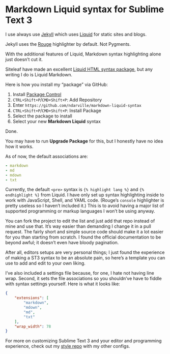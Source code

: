 Markdown Liquid syntax for Sublime Text 3
=========================================
I use always use [Jekyll][] which uses [Liquid][] for static sites and blogs.

Jekyll uses the [Rouge][] highlighter by default. Not Pygments.

With the additional features of Liquid, Markdown syntax highlighting alone just doesn’t cut it.

Siteleaf have made an excellent [Liquid HTML syntax package][html], but any writing I do is Liquid Markdown.

Here is how you install my “package” via GitHub:

1. Install [Package Control](https://packagecontrol.io/installation)
2. `CTRL+Shift+P`/`CMD+Shift+P`: Add Repository
3. Enter `https://github.com/ndarville/markdown-liquid-syntax`
4. `CTRL+Shift+P`/`CMD+Shift+P`: Install Package
5. Select the package to install
6. Select your new **Markdown Liquid** syntax

Done.

You may have to run **Upgrade Package** for this, but I honestly have no idea how it works.

As of now, the default associations are:

```yaml
- markdown
- md
- mdown
- txt
```

Currently, the default `<pre>` syntax is `{% highlight lang %}` and `{% endhighlight %}` from Liquid. I have only set up syntax highlighting inside to work with JavaScript, Shell, and YAML code. (Rouge’s `console` highlighter is pretty useless so I haven’t included it.) This is to avoid having a major list of supported programming or markup languages I won’t be using anyway.

You can fork the project to edit the list and just add that repo instead of mine and use that. It’s way easier than demanding I change it in a pull request. The fairly short and simple source code should make it a lot easier for you than starting from scratch. I found the official documentation to be beyond awful; it doesn’t even have bloody pagination.

After all, editors setups are very personal things; I just found the experience of making a ST3 syntax to be an absolute pain, so here’s a template you can use to add and edit to your own liking.

I’ve also included a settings file because, for one, I hate not having line wrap. Second, it sets the file associations so you shouldn’ve have to fiddle with syntax settings yourself. Here is what it looks like:

```json
{
    "extensions": [
        "markdown",
        "mdown",
        "md",
        "txt"
    ],
    "wrap_width": 78
}
```

For more on customizing Sublime Text 3 and your editor and programming experience, check out my [style repo][] with my other configs.


[jekyll]: https://jekyllrb.com
[liquid]: https://shopify.github.io/liquid/
[rouge]: http://rouge.jneen.net/
[html]: https://github.com/siteleaf/liquid-syntax-mode
[style repo]: https://github.com/ndarville/style
